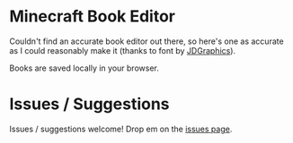 # Minecraft Book Editor

Couldn't find an accurate book editor out there, so here's one as accurate as I could reasonably make it (thanks to font by [JDGraphics](https://www.fontspace.com/minecraft-font-f28180)).  

Books are saved locally in your browser.

# Issues / Suggestions

Issues / suggestions welcome! Drop em on the [issues page](https://github.com/Chovin/mc-book-editor/issues).